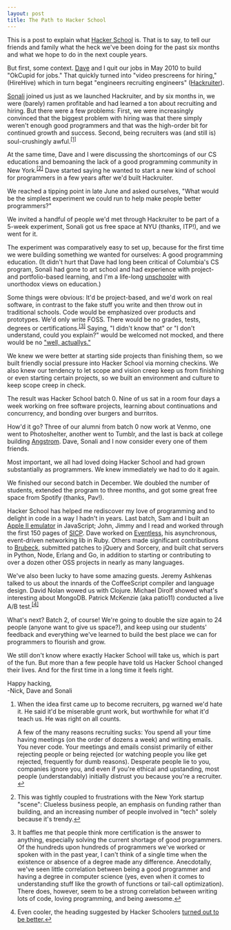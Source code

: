 ```yaml
---
layout: post
title: The Path to Hacker School
---
```


This is a post to explain what [Hacker School](http://www.hackerschool.com) is. That is to say, to tell our friends and family what the heck we've been doing for the past six months and what we hope to do in the next couple years.

But first, some context. [Dave](http://www.dave.is) and I quit our jobs in May 2010 to build "OkCupid for jobs." That quickly turned into "video prescreens for hiring," (HireHive) which in turn begat "engineers recruiting engineers" ([Hackruiter](http://www.hackruiter.com)).

[Sonali](https://twitter.com/#!/jollysonali) joined us just as we launched Hackruiter, and by six months in, we were (barely) ramen profitable and had learned a ton about recruiting and hiring. But there were a few problems: First, we were increasingly convinced that the biggest problem with hiring was that there simply weren't enough good programmers and that was the high-order bit for continued growth and success. Second, being recruiters was (and still is) soul-crushingly awful.<sup><a href="#soulcrushing">[1]</a></sup><a name="soulcrushinglink"></a>

At the same time, Dave and I were discussing the shortcomings of our CS educations and bemoaning the lack of a good programming community in New York.<sup><a href="#nyscene">[2]</a></sup><a name="nyscenelink"></a> Dave started saying he wanted to start a new kind of school for programmers in a few years after we'd built Hackruiter.

We reached a tipping point in late June and asked ourselves, "What would be the simplest experiment we could run to help make people better programmers?"

We invited a handful of people we'd met through Hackruiter to be part of a 5-week experiment, Sonali got us free space at NYU (thanks, ITP!), and we went for it.

The experiment was comparatively easy to set up, because for the first time we were building something we wanted for ourselves: A good programming education. (It didn't hurt that Dave had long been critical of Columbia's CS program, Sonali had gone to art school and had experience with project- and portfolio-based learning, and I'm a life-long [unschooler](http://en.wikipedia.org/wiki/Unschooling) with unorthodox views on education.)

Some things were obvious: It'd be project-based, and we'd work on real software, in contrast to the fake stuff you write and then throw out in traditional schools. Code would be emphasized over products and prototypes. We'd only write FOSS. There would be no grades, tests, degrees or certifications.<sup><a href="#nocerts">[3]</a></sup><a name="nocertslink"></a> Saying, "I didn't know that" or "I don't understand, could you explain?" would be welcomed not mocked, and there would be no ["well, actuallys."](http://tirania.org/blog/archive/2011/Feb-17.html)

We knew we were better at starting side projects than finishing them, so we built friendly social pressure into Hacker School via morning checkins. We also knew our tendency to let scope and vision creep keep us from finishing or even starting certain projects, so we built an environment and culture to keep scope creep in check.

The result was Hacker School batch 0. Nine of us sat in a room four days a week working on free software projects, learning about continuations and concurrency, and bonding over burgers and burritos.

How'd it go? Three of our alumni from batch 0 now work at Venmo, one went to Photoshelter, another went to Tumblr, and the last is back at college building [Angstrom](https://github.com/ArtemTitoulenko/Angstrom). Dave, Sonali and I now consider every one of them friends.

Most important, we all had loved doing Hacker School and had grown substantially as programmers. We knew immediately we had to do it again.

We finished our second batch in December. We doubled the number of students, extended the program to three months, and got some great free space from Spotify (thanks, Pav!).

Hacker School has helped me rediscover my love of programming and to delight in code in a way I hadn't in years. Last batch, Sam and I built an [Apple II emulator](https://github.com/nicholasbs/appletoo) in JavaScript; John, Jimmy and I read and worked through the first 150 pages of [SICP](http://mitpress.mit.edu/sicp/). Dave worked on [Eventless](https://github.com/davidbalbert/eventless), his asynchronous, event-driven networking lib in Ruby. Others made significant contributions to [Brubeck](http://brubeck.io/), submitted patches to jQuery and Sorcery, and built chat servers in Python, Node, Erlang and Go, in addition to starting or contributing to over a dozen other OSS projects in nearly as many languages.

We've also been lucky to have some amazing guests. Jeremy Ashkenas talked to us about the innards of the CoffeeScript compiler and language design. David Nolan wowed us with Clojure. Michael Dirolf showed what's interesting about MongoDB. Patrick McKenzie (aka patio11) conducted a live A/B test.<sup><a href="#abtest">[4]</a></sup><a name="abtestlink"></a>

What's next? Batch 2, of course! We're going to double the size again to 24 people (anyone want to give us space?), and keep using our students' feedback and everything we've learned to build the best place we can for programmers to flourish and grow.

We still don't know where exactly Hacker School will take us, which is part of the fun. But more than a few people have told us Hacker School changed their lives. And for the first time in a long time it feels right.

Happy hacking,  
  -Nick, Dave and Sonali

<ol class="footnote">
<li>
  <p><a name="soulcrushing"></a>When the idea first came up to become
  recruiters, pg warned we'd hate it. He said it'd be miserable grunt work, but
  worthwhile for what it'd teach us. He was right on all counts.</p>

  <p>A few of the many reasons recruiting sucks: You spend all your time having
  meetings (on the order of dozens a week) and writing emails. You never code.
  Your meetings and emails consist primarily of either rejecting people or
  being rejected (or watching people you like get rejected, frequently for dumb
  reasons). Desperate people lie to you, companies ignore you, and even if
  you're ethical and upstanding, most people (understandably) initially
  distrust you because you're a recruiter.  <a
  href="#soulcrushinglink">↩</a></p>
</li>
<li>
  <p><a name="nyscene"></a>This was tightly coupled to frustrations with the
  New York startup "scene": Clueless business people, an emphasis on funding
  rather than building, and an increasing number of people involved in "tech"
  solely because it's trendy.<a href="#nyscenelink">↩</a></p>
</li>
<li>
  <p><a name="nocerts"></a>It baffles me that people think more certification
  is the answer to anything, especially solving the current shortage of good
  programmers. Of the hundreds upon hundreds of programmers we've worked or
  spoken with in the past year, I can't think of a single time when the
  existence or absence of a degree made any difference. Anecdotally, we've seen
  little correlation between being a good programmer and having a degree in
  computer science (yes, even when it comes to understanding stuff like the
  growth of functions or tail-call optimization). There does, however, seem to
  be a strong correlation between writing lots of code, loving programming, and
  being awesome.<a href="#nocertslink">↩</a></p>
</li>
<li>
  <p><a name="abtest"></a>Even cooler, the heading suggested by Hacker
  Schoolers <a
  href="https://twitter.com/#!/patio11/status/127865161942962176">turned out to
  be better.</a><a href="#abtestlink">↩</a></p>
  </li>
</ol>
